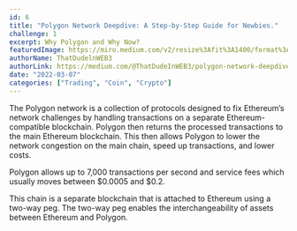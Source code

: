 ```yaml
---
id: 6
title: "Polygon Network Deepdive: A Step-by-Step Guide for Newbies."
challenge: 1
excerpt: Why Polygon and Why Now?
featuredImage: https://miro.medium.com/v2/resize%3Afit%3A1400/format%3Awebp/1%2A83gh-UQw2pmqUFbWLOI34A.png
authorName: ThatDudelnWEB3
authorLink: https://medium.com/@ThatDudeInWEB3/polygon-network-deepdive-a-step-by-step-guide-for-newbies-7daa8a279d2d
date: "2022-03-07"
categories: ["Trading", "Coin", "Crypto"]
---
```



The Polygon network is a collection of protocols designed to fix Ethereum’s network challenges by handling transactions on a separate Ethereum-compatible blockchain. Polygon then returns the processed transactions to the main Ethereum blockchain. This then allows Polygon to lower the network congestion on the main chain, speed up transactions, and lower costs.

Polygon allows up to 7,000 transactions per second and service fees which usually moves between $0.0005 and $0.2.

This chain is a separate blockchain that is attached to Ethereum using a two-way peg. The two-way peg enables the interchangeability of assets between Ethereum and Polygon.